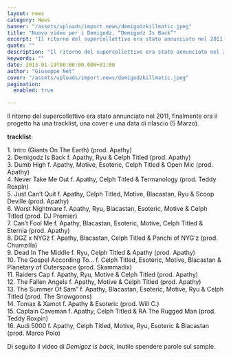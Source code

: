 ```yaml
---
layout: news
category: News
banner: "/assets/uploads/import.news/demigodzkillmatic.jpeg"
title: "Nuovo video per i Demigodz, “Demigodz Is Back”"
excerpt: "Il ritorno del supercollettivo era stato annunciato nel 2011, finalmente ora il progetto ha una tracklist, una cover e una data di rilascio (5 Marzo). tracklist: 1. Intro (Giants On The Earth) (prod. Apathy) 2. Demigodz Is Back f. Apathy, Ryu & Celph Titled (prod. Apathy) 3. Dumb High f. Apathy, Motive, Esoteric, Celph Titled [&hellip"
quote: ""
description: "Il ritorno del supercollettivo era stato annunciato nel 2011, finalmente ora il progetto ha una tracklist, una cover e una data di rilascio (5 Marzo). tracklist: 1. Intro (Giants On The Earth) (prod. Apathy) 2. Demigodz Is Back f. Apathy, Ryu & Celph Titled (prod. Apathy) 3. Dumb High f. Apathy, Motive, Esoteric, Celph Titled [&hellip"
keywords: ""
date: 2013-01-19T00:00:00.000+01:00
author: "Giuseppe Net"
cover: "/assets/uploads/import.news/demigodzkillmatic.jpeg"
pagination:
  enabled: true

---
```


Il ritorno del supercollettivo era stato annunciato nel 2011, finalmente ora il progetto ha una tracklist, una cover e una data di rilascio (5 Marzo).

**tracklist**:

1\. Intro (Giants On The Earth) (prod. Apathy)  
2\. Demigodz Is Back f. Apathy, Ryu & Celph Titled (prod. Apathy)  
3\. Dumb High f. Apathy, Motive, Esoteric, Celph Titled & Open Mic (prod. Apathy)  
4\. Never Take Me Out f. Apathy, Celph Titled & Termanology (prod. Teddy Roxpin)  
5\. Just Can’t Quit f. Apathy, Celph Titled, Motive, Blacastan, Ryu & Scoop Deville (prod. Apathy)  
6\. Worst Nightmare f. Apathy, Ryu, Blacastan, Esoteric, Motive & Celph Titled (prod. DJ Premier)  
7\. Can’t Fool Me f. Apathy, Blacastan, Esoteric, Motive, Celph Titled & Eternia (prod. Apathy)  
8\. DGZ x NYGz f. Apathy, Blacastan, Celph Titled & Panchi of NYG’z (prod. Chumzilla)  
9\. Dead In The Middle f. Ryu, Celph Titled & Apathy (prod. Apathy)  
10\. The Gospel According To… f. Celph Titled, Esoteric, Motive, Blacastan & Planetary of Outerspace (prod. Skammadix)  
11\. Raiders Cap f. Apathy, Ryu, Motive & Celph Titled (prod. Apathy)  
12\. The Fallen Angels f. Apathy, Motive & Celph Titled (prod. Apathy)  
13\. The Summer Of Sam” f. Apathy, Blacastan, Esoteric, Motive, Ryu & Celph Titled (prod. The Snowgoons)  
14\. Tomax & Xamot f. Apathy & Esoteric (prod. Will C.)  
15\. Captain Caveman f. Apathy, Celph Titled & RA The Rugged Man (prod. Teddy Roxpin)  
16\. Audi 5000 f. Apathy, Celph Titled, Motive, Ryu, Esoteric & Blacastan (prod. Marco Polo)

Di seguito il video di _Demigoz is back_, inutile spendere parole sul sample.